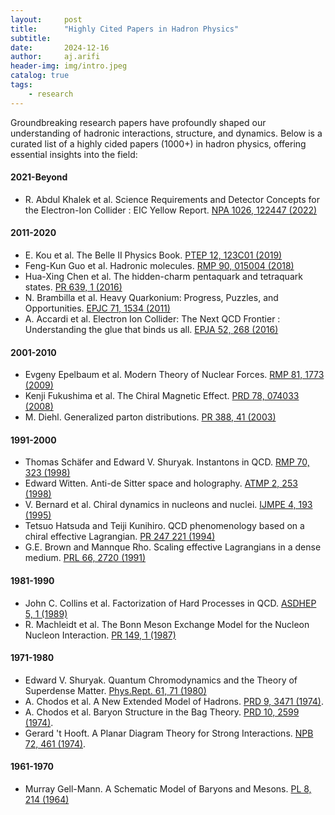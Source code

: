 ```yaml
---
layout:     post
title:      "Highly Cited Papers in Hadron Physics"
subtitle:   
date:       2024-12-16
author:     aj.arifi
header-img: img/intro.jpeg
catalog: true
tags:
    - research
---
```



Groundbreaking research papers have profoundly shaped our understanding of hadronic interactions, structure, and dynamics. 
Below is a curated list of a highly cided papers (1000+) in hadron physics, offering essential insights into the field:

#### 2021-Beyond
- R. Abdul Khalek et al. Science Requirements and Detector Concepts for the Electron-Ion Collider : EIC Yellow Report. [NPA 1026, 122447 (2022)](https://doi.org/10.1016/j.nuclphysa.2022.122447)

#### 2011-2020
- E. Kou et al. The Belle II Physics Book. [PTEP 12, 123C01 (2019)](https://doi.org/10.1093/ptep/ptz106)
- Feng-Kun Guo et al. Hadronic molecules. [RMP 90, 015004 (2018)](https://doi.org/10.1103/RevModPhys.90.015004)
- Hua-Xing Chen et al. The hidden-charm pentaquark and tetraquark states. [PR 639, 1 (2016)](https://doi.org/10.1016/j.physrep.2016.05.004)
- N. Brambilla et al. Heavy Quarkonium: Progress, Puzzles, and Opportunities. [EPJC 71, 1534 (2011)](https://doi.org/10.1140/epjc/s10052-010-1534-9)
- A. Accardi et al. Electron Ion Collider: The Next QCD Frontier : Understanding the glue that binds us all. [EPJA 52, 268 (2016)](https://doi.org/10.1140/epja/i2016-16268-9)

#### 2001-2010
- Evgeny Epelbaum et al. Modern Theory of Nuclear Forces. [RMP 81, 1773 (2009)](https://doi.org/10.1103/RevModPhys.81.1773)
- Kenji Fukushima et al. The Chiral Magnetic Effect. [PRD 78, 074033 (2008)](https://doi.org/10.1103/PhysRevD.78.074033)
- M. Diehl. Generalized parton distributions. [PR 388, 41 (2003)](https://doi.org/10.1016/j.physrep.2003.08.002)

#### 1991-2000
- Thomas Schäfer and Edward V. Shuryak. Instantons in QCD. [RMP 70, 323 (1998)](https://doi.org/10.1103/RevModPhys.70.323)
- Edward Witten. Anti-de Sitter space and holography. [ATMP 2, 253 (1998)](https://doi.org/10.4310/ATMP.1998.v2.n2.a2)
- V. Bernard et al. Chiral dynamics in nucleons and nuclei. [IJMPE 4, 193 (1995)](https://doi.org/10.1142/S0218301395000092)
- Tetsuo Hatsuda and Teiji Kunihiro. QCD phenomenology based on a chiral effective Lagrangian. [PR 247 221 (1994)](https://doi.org/10.1016/0370-1573(94)90022-1)
- G.E. Brown and Mannque Rho. Scaling effective Lagrangians in a dense medium. [PRL 66, 2720 (1991)](https://doi.org/10.1103/PhysRevLett.66.2720)

#### 1981-1990
- John C. Collins et al. Factorization of Hard Processes in QCD. [ASDHEP 5, 1 (1989)](https://doi.org10.1142/9789814503266_0001)
- R. Machleidt et al. The Bonn Meson Exchange Model for the Nucleon Nucleon Interaction. [PR 149, 1 (1987)](https://doi.org/10.1016/S0370-1573(87)80002-9)

#### 1971-1980
- Edward V. Shuryak. Quantum Chromodynamics and the Theory of Superdense Matter. [Phys.Rept. 61, 71 (1980)](10.1016/0370-1573(80)90105-2)
- A. Chodos et al. A New Extended Model of Hadrons. [PRD 9, 3471 (1974)](https://doi.org/10.1103/PhysRevD.9.3471).
- A. Chodos et al. Baryon Structure in the Bag Theory. [PRD 10, 2599 (1974)](https://doi.org/10.1103/PhysRevD.10.2599).
- Gerard 't Hooft. A Planar Diagram Theory for Strong Interactions. [NPB 72, 461 (1974)](https://doi.org/10.1016/0550-3213(74)90154-0).

#### 1961-1970
- Murray Gell-Mann. A Schematic Model of Baryons and Mesons. [PL 8, 214 (1964)](https://doi.org/10.1016/S0031-9163(64)92001-3)

